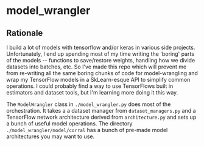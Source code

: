 # model_wrangler

## Rationale
I build a lot of models with tensorflow and/or keras in various side projects. Unfortunately, I end up spending most of my time writing the 'boring' parts of the models -- functions to save/restore weights, handling how we divide datasets into batches, etc. So I've made this repo which will prevent me from re-writing all the same boring chunks of code for model-wrangling and wrap my TensorFlow models in a SkLearn-esque API to simplify common operations. I could probably find a way to use TensorFlows built in estimators and dataset tools, but I'm learning more doing it this way.

The `ModelWrangler` class in `./model_wrangler.py` does most of the orchestration. It takes a a dataset manager from `dataset_managers.py` and a TensorFlow network architecture derived from `architecture.py` and sets up a bunch of useful model operations. The directory `./model_wrangler/model/corral` has a bunch of pre-made model architectures you may want to use.
